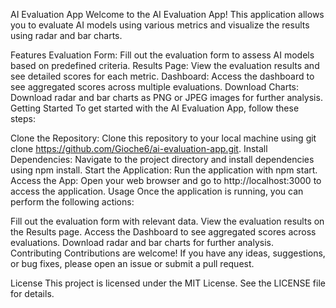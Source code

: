 AI Evaluation App
Welcome to the AI Evaluation App! This application allows you to evaluate AI models using various metrics and visualize the results using radar and bar charts.

Features
Evaluation Form: Fill out the evaluation form to assess AI models based on predefined criteria.
Results Page: View the evaluation results and see detailed scores for each metric.
Dashboard: Access the dashboard to see aggregated scores across multiple evaluations.
Download Charts: Download radar and bar charts as PNG or JPEG images for further analysis.
Getting Started
To get started with the AI Evaluation App, follow these steps:

Clone the Repository: Clone this repository to your local machine using git clone https://github.com/Gioche6/ai-evaluation-app.git.
Install Dependencies: Navigate to the project directory and install dependencies using npm install.
Start the Application: Run the application with npm start.
Access the App: Open your web browser and go to http://localhost:3000 to access the application.
Usage
Once the application is running, you can perform the following actions:

Fill out the evaluation form with relevant data.
View the evaluation results on the Results page.
Access the Dashboard to see aggregated scores across evaluations.
Download radar and bar charts for further analysis.
Contributing
Contributions are welcome! If you have any ideas, suggestions, or bug fixes, please open an issue or submit a pull request.

License
This project is licensed under the MIT License. See the LICENSE file for details.

